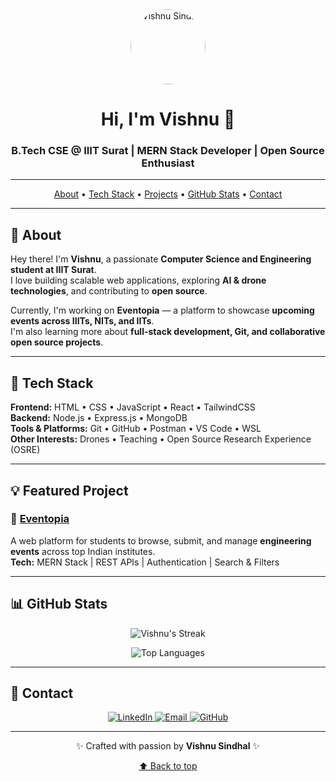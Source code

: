 <div align="center" id="top">
  <img src="https://github.com/VishnuSindhal.png" width="120" alt="Vishnu Sindhal" style="border-radius: 50%" />
</div>

<div align="center">
  <h1>Hi, I'm Vishnu 👋</h1>
  <h3>B.Tech CSE @ IIIT Surat | MERN Stack Developer | Open Source Enthusiast</h3>
</div>

---

<p align="center">
  <a href="#about">About</a> •
  <a href="#tech-stack">Tech Stack</a> •
  <a href="#projects">Projects</a> •
  <a href="#github-stats">GitHub Stats</a> •
  <a href="#contact">Contact</a>
</p>

---

## 🧭 About

Hey there! I'm **Vishnu**, a passionate **Computer Science and Engineering student at IIIT Surat**.  
I love building scalable web applications, exploring **AI & drone technologies**, and contributing to **open source**.

Currently, I'm working on **Eventopia** — a platform to showcase **upcoming events across IIITs, NITs, and IITs**.  
I'm also learning more about **full-stack development, Git, and collaborative open source projects**.

---

## 🚀 Tech Stack

**Frontend:** HTML • CSS • JavaScript • React • TailwindCSS  
**Backend:** Node.js • Express.js • MongoDB  
**Tools & Platforms:** Git • GitHub • Postman • VS Code • WSL  
**Other Interests:** Drones • Teaching • Open Source Research Experience (OSRE)

---

## 💡 Featured Project

### 🎉 [Eventopia](#)
A web platform for students to browse, submit, and manage **engineering events** across top Indian institutes.  
**Tech:** MERN Stack | REST APIs | Authentication | Search & Filters  

---

## 📊 GitHub Stats

<p align="center">
  <img src="https://github-readme-streak-stats.herokuapp.com/?user=VishnuSindhal&theme=react&hide_border=true" alt="Vishnu's Streak" />
</p>

<p align="center">
  <img src="https://github-readme-stats.vercel.app/api/top-langs/?username=VishnuSindhal&layout=compact&theme=react&hide_border=true" alt="Top Languages" />
</p>

---

## 🤝 Contact

<p align="center">
  <a href="https://www.linkedin.com/in/vishnu-teli-746569327/" target="_blank">
    <img src="https://img.shields.io/badge/LinkedIn-0A66C2?logo=linkedin&logoColor=white" alt="LinkedIn"/>
  </a>
  <a href="mailto:vishnusindhal@gmail.com" target="_blank">
    <img src="https://img.shields.io/badge/Gmail-D14836?logo=gmail&logoColor=white" alt="Email"/>
  </a>
  <a href="https://github.com/VishnuSindhal" target="_blank">
    <img src="https://img.shields.io/badge/GitHub-181717?logo=github&logoColor=white" alt="GitHub"/>
  </a>
</p>

---

<p align="center">✨ Crafted with passion by <b>Vishnu Sindhal</b> ✨</p>

<a href="#top"><p align="center">⬆ Back to top</p></a>
